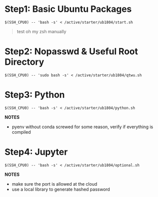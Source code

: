 # Step1: Basic Ubuntu Packages
```
$(SSH_CPU0) -- 'bash -s' < /active/starter/ub1804/start.sh
```
> test oh my zsh manually


# Step2: Nopasswd & Useful Root Directory
```
$(SSH_CPU0) -- 'sudo bash -s' < /active/starter/ub1804/qtwu.sh
```


# Step3: Python
```
$(SSH_CPU0) -- 'bash -s' < /active/starter/ub1804/python.sh
```
**NOTES**
+ pyenv without conda screwed for some reason, verify if everything is compiled


# Step4: Jupyter
```
$(SSH_CPU0) -- 'bash -s' < /active/starter/ub1804/optional.sh
```
**NOTES**
+ make sure the port is allowed at the cloud
+ use a local library to generate hashed password

